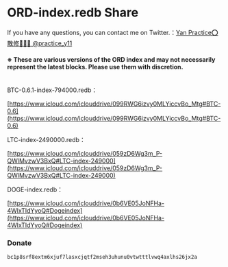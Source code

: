# ORD-index.redb Share

If you have any questions, you can contact me on Twitter.：[Yan Practice⭕散修🧙🏻‍♀️ @practice_y11](https://twitter.com/practice_y11)
#### ※ These are various versions of the ORD index and may not necessarily represent the latest blocks. Please use them with discretion. <br><br>

BTC-0.6.1-index-794000.redb：

[https://www.icloud.com/iclouddrive/099RWG6izvy0MLYiccvBo_Mtg#BTC-0.6](https://www.icloud.com/iclouddrive/099RWG6izvy0MLYiccvBo_Mtg#BTC-0.6)

LTC-index-2490000.redb：

[https://www.icloud.com/iclouddrive/059zD6Wg3m_P-QWlMvzwV3BxQ#LTC-index-249000](https://www.icloud.com/iclouddrive/059zD6Wg3m_P-QWlMvzwV3BxQ#LTC-index-249000)

DOGE-index.redb：

[https://www.icloud.com/iclouddrive/0b6VE05JoNFHa-4WlxTIdYyoQ#Dogeindex](https://www.icloud.com/iclouddrive/0b6VE05JoNFHa-4WlxTIdYyoQ#Dogeindex)

### Donate  
`bc1p8srf8extm6xjuf7lasxcjqtf2mseh3uhunu0vtwtttlvwq4axlhs26jx2a`
